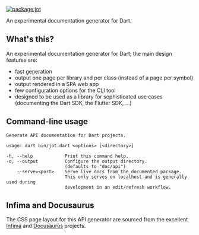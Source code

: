 [![package:jot](https://github.com/devoncarew/jot/actions/workflows/dart.yaml/badge.svg)](https://github.com/devoncarew/jot/actions/workflows/dart.yaml)

An experimental documentation generator for Dart.

## What's this?

An experimental documentation generator for Dart; the main design features are:

- fast generation
- output one page per library and per class (instead of a page per symbol)
- output rendered in a SPA web app
- few configuration options for the CLI tool
- designed to be used as a library for sophisticated use cases (documenting the
  Dart SDK, the Flutter SDK, ...)

## Command-line usage

```
Generate API documentation for Dart projects.

usage: dart bin/jot.dart <options> [<directory>]

-h, --help            Print this command help.
-o, --output          Configure the output directory.
                      (defaults to "doc/api")
    --serve=<port>    Serve live docs from the documented package.
                      This only serves on localhost and is generally used during
                      development in an edit/refresh workflow.
```

## Infima and Docusaurus

The CSS page layout for this API generator are sourced from the excellent
[Infima](https://infima.dev/) and [Docusaurus](https://docusaurus.io/) projects.

